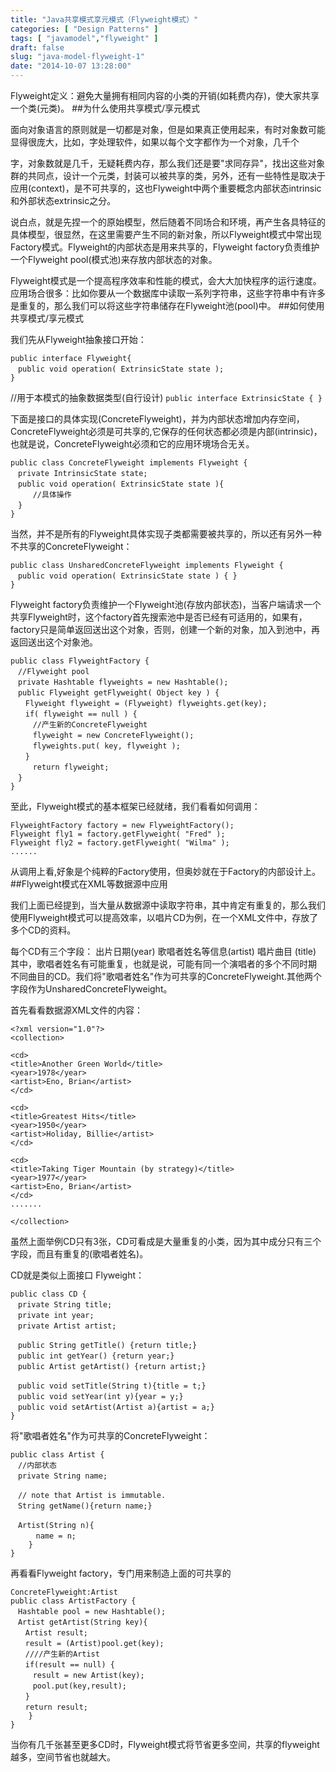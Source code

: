 ```yaml
---
title: "Java共享模式享元模式（Flyweight模式）"
categories: [ "Design Patterns" ]
tags: [ "javamodel","flyweight" ]
draft: false
slug: "java-model-flyweight-1"
date: "2014-10-07 13:28:00"
---
```


Flyweight定义：避免大量拥有相同内容的小类的开销(如耗费内存)，使大家共享一个类(元类)。
##为什么使用共享模式/享元模式

面向对象语言的原则就是一切都是对象，但是如果真正使用起来，有时对象数可能显得很庞大，比如，字处理软件，如果以每个文字都作为一个对象，几千个


<!--more-->


字，对象数就是几千，无疑耗费内存，那么我们还是要"求同存异"，找出这些对象群的共同点，设计一个元类，封装可以被共享的类，另外，还有一些特性是取决于应用(context)，是不可共享的，这也Flyweight中两个重要概念内部状态intrinsic和外部状态extrinsic之分。

说白点，就是先捏一个的原始模型，然后随着不同场合和环境，再产生各具特征的具体模型，很显然，在这里需要产生不同的新对象，所以Flyweight模式中常出现Factory模式。Flyweight的内部状态是用来共享的，Flyweight factory负责维护一个Flyweight pool(模式池)来存放内部状态的对象。

Flyweight模式是一个提高程序效率和性能的模式，会大大加快程序的运行速度。应用场合很多：比如你要从一个数据库中读取一系列字符串，这些字符串中有许多是重复的，那么我们可以将这些字符串储存在Flyweight池(pool)中。
##如何使用共享模式/享元模式

我们先从Flyweight抽象接口开始：

    public interface Flyweight{
    　public void operation( ExtrinsicState state );
    }

//用于本模式的抽象数据类型(自行设计)
`public interface ExtrinsicState { }`

下面是接口的具体实现(ConcreteFlyweight)，并为内部状态增加内存空间，ConcreteFlyweight必须是可共享的,它保存的任何状态都必须是内部(intrinsic)，也就是说，ConcreteFlyweight必须和它的应用环境场合无关。

    public class ConcreteFlyweight implements Flyweight {
    　private IntrinsicState state;
    　public void operation( ExtrinsicState state ){
    　　　//具体操作
    　}
    }

当然，并不是所有的Flyweight具体实现子类都需要被共享的，所以还有另外一种不共享的ConcreteFlyweight：

    public class UnsharedConcreteFlyweight implements Flyweight {
    　public void operation( ExtrinsicState state ) { }
    }

Flyweight factory负责维护一个Flyweight池(存放内部状态)，当客户端请求一个共享Flyweight时，这个factory首先搜索池中是否已经有可适用的，如果有，factory只是简单返回送出这个对象，否则，创建一个新的对象，加入到池中，再返回送出这个对象池。

    public class FlyweightFactory {
    　//Flyweight pool
    　private Hashtable flyweights = new Hashtable();
    　public Flyweight getFlyweight( Object key ) {
    　　Flyweight flyweight = (Flyweight) flyweights.get(key);
    　　if( flyweight == null ) {
    　　　//产生新的ConcreteFlyweight
    　　　flyweight = new ConcreteFlyweight();
    　　　flyweights.put( key, flyweight );
    　　}
    　　　return flyweight;
    　}
    }

至此，Flyweight模式的基本框架已经就绪，我们看看如何调用：

    FlyweightFactory factory = new FlyweightFactory();
    Flyweight fly1 = factory.getFlyweight( "Fred" );
    Flyweight fly2 = factory.getFlyweight( "Wilma" );
    ......

从调用上看,好象是个纯粹的Factory使用，但奥妙就在于Factory的内部设计上。
##Flyweight模式在XML等数据源中应用

我们上面已经提到，当大量从数据源中读取字符串，其中肯定有重复的，那么我们使用Flyweight模式可以提高效率，以唱片CD为例，在一个XML文件中，存放了多个CD的资料。

每个CD有三个字段：
出片日期(year)
歌唱者姓名等信息(artist)
唱片曲目 (title)
其中，歌唱者姓名有可能重复，也就是说，可能有同一个演唱者的多个不同时期 不同曲目的CD。我们将"歌唱者姓名"作为可共享的ConcreteFlyweight.其他两个字段作为UnsharedConcreteFlyweight。

首先看看数据源XML文件的内容：

    <?xml version="1.0"?>
    <collection>
    
    <cd>
    <title>Another Green World</title>
    <year>1978</year>
    <artist>Eno, Brian</artist>
    </cd>
    
    <cd>
    <title>Greatest Hits</title>
    <year>1950</year>
    <artist>Holiday, Billie</artist>
    </cd>
    
    <cd>
    <title>Taking Tiger Mountain (by strategy)</title>
    <year>1977</year>
    <artist>Eno, Brian</artist>
    </cd>
    .......
    
    </collection>

虽然上面举例CD只有3张，CD可看成是大量重复的小类，因为其中成分只有三个字段，而且有重复的(歌唱者姓名)。

CD就是类似上面接口 Flyweight：

    public class CD {
    　private String title;
    　private int year;
    　private Artist artist;
    
    　public String getTitle() {return title;}
    　public int getYear() {return year;}
    　public Artist getArtist() {return artist;}
    
    　public void setTitle(String t){title = t;}
    　public void setYear(int y){year = y;}
    　public void setArtist(Artist a){artist = a;}
    }

将"歌唱者姓名"作为可共享的ConcreteFlyweight：

    public class Artist {
    　//内部状态
    　private String name;
    
    　// note that Artist is immutable.
    　String getName(){return name;}
    
    　Artist(String n){
    　    name = n;
        }
    }

再看看Flyweight factory，专门用来制造上面的可共享的

    ConcreteFlyweight:Artist
    public class ArtistFactory {
    　Hashtable pool = new Hashtable();
    　Artist getArtist(String key){
    　　Artist result;
    　　result = (Artist)pool.get(key);
    　　////产生新的Artist
    　　if(result == null) {
    　　　result = new Artist(key);
    　　　pool.put(key,result);　　
    　　}
    　　return result;
        }
    }

当你有几千张甚至更多CD时，Flyweight模式将节省更多空间，共享的flyweight越多，空间节省也就越大。
